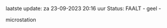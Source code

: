 laatste update: 
za 23-09-2023 20:16   uur 
Status: FAALT - geel - 
<div class="service Y">microstation</div>